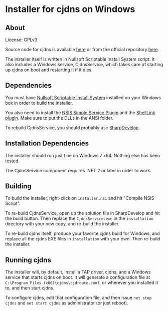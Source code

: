 # Installer for cjdns on Windows

## About

License: GPLv3

Source code for cjdns is available [here](https://github.com/interfect/cjdns) or from the official repository [here](https://github.com/cjdelisle/cjdns).

The installer itself is written in Nullsoft Scriptable Install System script. It also includes a Windows service, CjdnsService, which takes care of starting up cjdns on boot and restarting it if it dies.

## Dependencies

You must have [Nullsoft Scriptable Install System](http://nsis.sourceforge.net/Main_Page) installed on your Windows box in order to build the installer.

You also need to install the [NSIS Simple Service Plugin](http://nsis.sourceforge.net/NSIS_Simple_Service_Plugin) and the [ShellLink plugin](http://nsis.sourceforge.net/ShellLink_plug-in). Make sure to put the DLLs in the ANSI folder.

To rebuild CjdnsService, you should probably use [SharpDevelop](http://www.icsharpcode.net/opensource/sd/).

## Installation Dependencies

The installer should run just fine on Windows 7 x64. Nothing else has been tested.

The CjdnsService component requires .NET 2 or later in order to work.

## Building

To build the installer, right-click on `installer.nsi` and hit "Compile NSIS Script".

To re-build CjdnsService, open up the solution file in SharpDevelop and hit the build button. Then replace the `CjdnsService.exe` in the `installation` directory with your new copy, and re-build the installer.

To re-build cjdns itself, produce your favorite cjdns build for Windows, and replace all the cjdns EXE files in `installation` with your own. Then re-build the installer.

## Running cjdns

The installer will, by default, install a TAP driver, cjdns, and a Windows service that starts cjdns on boot. It will generate a configuration file at `C:\Program Files (x86)\cjdns\cjdroute.conf`, or wherever you installed it to, and then start cjdns.

To configure cjdns, edit that configuration file, and then issue `net stop cjdns` and `net start cjdns` as administrator (or just reboot).
